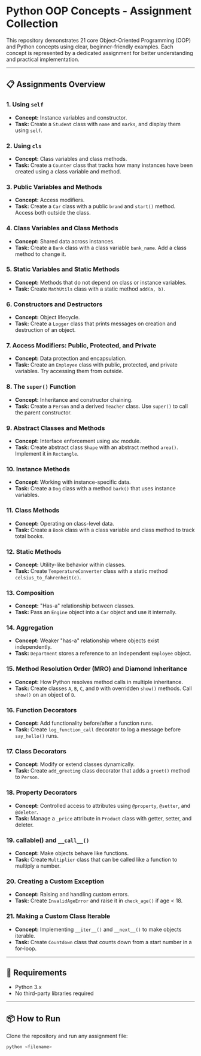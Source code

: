 # Python OOP Concepts - Assignment Collection

This repository demonstrates 21 core Object-Oriented Programming (OOP) and Python concepts using clear, beginner-friendly examples. Each concept is represented by a dedicated assignment for better understanding and practical implementation.

---

## 📋 Assignments Overview

### 1. **Using `self`**
- **Concept:** Instance variables and constructor.
- **Task:** Create a `Student` class with `name` and `marks`, and display them using `self`.

### 2. **Using `cls`**
- **Concept:** Class variables and class methods.
- **Task:** Create a `Counter` class that tracks how many instances have been created using a class variable and method.

### 3. **Public Variables and Methods**
- **Concept:** Access modifiers.
- **Task:** Create a `Car` class with a public `brand` and `start()` method. Access both outside the class.

### 4. **Class Variables and Class Methods**
- **Concept:** Shared data across instances.
- **Task:** Create a `Bank` class with a class variable `bank_name`. Add a class method to change it.

### 5. **Static Variables and Static Methods**
- **Concept:** Methods that do not depend on class or instance variables.
- **Task:** Create `MathUtils` class with a static method `add(a, b)`.

### 6. **Constructors and Destructors**
- **Concept:** Object lifecycle.
- **Task:** Create a `Logger` class that prints messages on creation and destruction of an object.

### 7. **Access Modifiers: Public, Protected, and Private**
- **Concept:** Data protection and encapsulation.
- **Task:** Create an `Employee` class with public, protected, and private variables. Try accessing them from outside.

### 8. **The `super()` Function**
- **Concept:** Inheritance and constructor chaining.
- **Task:** Create a `Person` and a derived `Teacher` class. Use `super()` to call the parent constructor.

### 9. **Abstract Classes and Methods**
- **Concept:** Interface enforcement using `abc` module.
- **Task:** Create abstract class `Shape` with an abstract method `area()`. Implement it in `Rectangle`.

### 10. **Instance Methods**
- **Concept:** Working with instance-specific data.
- **Task:** Create a `Dog` class with a method `bark()` that uses instance variables.

### 11. **Class Methods**
- **Concept:** Operating on class-level data.
- **Task:** Create a `Book` class with a class variable and class method to track total books.

### 12. **Static Methods**
- **Concept:** Utility-like behavior within classes.
- **Task:** Create `TemperatureConverter` class with a static method `celsius_to_fahrenheit(c)`.

### 13. **Composition**
- **Concept:** "Has-a" relationship between classes.
- **Task:** Pass an `Engine` object into a `Car` object and use it internally.

### 14. **Aggregation**
- **Concept:** Weaker "has-a" relationship where objects exist independently.
- **Task:** `Department` stores a reference to an independent `Employee` object.

### 15. **Method Resolution Order (MRO) and Diamond Inheritance**
- **Concept:** How Python resolves method calls in multiple inheritance.
- **Task:** Create classes `A`, `B`, `C`, and `D` with overridden `show()` methods. Call `show()` on an object of `D`.

### 16. **Function Decorators**
- **Concept:** Add functionality before/after a function runs.
- **Task:** Create `log_function_call` decorator to log a message before `say_hello()` runs.

### 17. **Class Decorators**
- **Concept:** Modify or extend classes dynamically.
- **Task:** Create `add_greeting` class decorator that adds a `greet()` method to `Person`.

### 18. **Property Decorators**
- **Concept:** Controlled access to attributes using `@property`, `@setter`, and `@deleter`.
- **Task:** Manage a `_price` attribute in `Product` class with getter, setter, and deleter.

### 19. **callable() and `__call__()`**
- **Concept:** Make objects behave like functions.
- **Task:** Create `Multiplier` class that can be called like a function to multiply a number.

### 20. **Creating a Custom Exception**
- **Concept:** Raising and handling custom errors.
- **Task:** Create `InvalidAgeError` and raise it in `check_age()` if age < 18.

### 21. **Making a Custom Class Iterable**
- **Concept:** Implementing `__iter__()` and `__next__()` to make objects iterable.
- **Task:** Create `Countdown` class that counts down from a start number in a for-loop.

---

## 🔧 Requirements

- Python 3.x
- No third-party libraries required

---

## 📦 How to Run

Clone the repository and run any assignment file:
```bash
python <filename>
